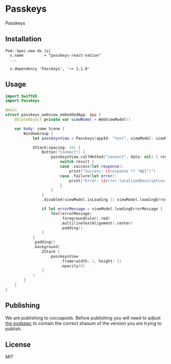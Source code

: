 # Passkeys

Passkeys

## Installation

```pod
Pod::Spec.new do |s|
  s.name         = "passkeys-react-native"
  ...

  s.dependency 'Passkeys', '~> 1.1.0'
```

## Usage

```swift
import SwiftUI
import Passkeys

@main
struct passkeys_webview_embeddedApp: App {
    @StateObject private var viewModel = WebViewModel()

    var body: some Scene {
        WindowGroup {
            let passkeysView = Passkeys(appId: "test", viewModel: viewModel)

            VStack(spacing: 16) {
                Button("Connect") {
                    passkeysView.callMethod("connect", data: nil) { result in
                        switch result {
                        case .success(let response):
                            print("Success: \(response ?? "nil")")
                        case .failure(let error):
                            print("Error: \(error.localizedDescription)")
                        }
                    }
                }
                .disabled(viewModel.isLoading || viewModel.loadingErrorMessage != nil)

                if let errorMessage = viewModel.loadingErrorMessage {
                    Text(errorMessage)
                        .foregroundColor(.red)
                        .multilineTextAlignment(.center)
                        .padding()
                }
            }
            .padding()
            .background(
                ZStack {
                    passkeysView
                        .frame(width: 1, height: 1)
                        .opacity(0)
                }
            )
        }
    }
}
```

## Publishing

We are publishing to cocoapods. Before publishing you will need to adjust [the podspec](./Passkeys.podspec) to contain the correct shasum of the version you are trying to publish.

## License

MIT
